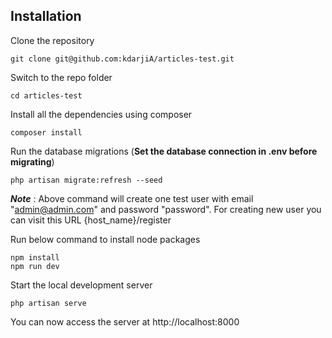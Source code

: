 ## Installation
Clone the repository

    git clone git@github.com:kdarjiA/articles-test.git

Switch to the repo folder

    cd articles-test

Install all the dependencies using composer

    composer install

Run the database migrations (**Set the database connection in .env before migrating**)

    php artisan migrate:refresh --seed

***Note*** : Above command will create one test user with email "admin@admin.com" and password "password".
For creating new user you can visit this URL {host_name}/register

Run below command to install node packages

    npm install
    npm run dev     

Start the local development server

    php artisan serve

You can now access the server at http://localhost:8000
